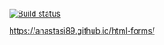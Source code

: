 [![Build status](https://ci.appveyor.com/api/projects/status/xlm5ivw1uwyjq6b0?svg=true)](https://ci.appveyor.com/project/anastasi89/html-forms)

https://anastasi89.github.io/html-forms/